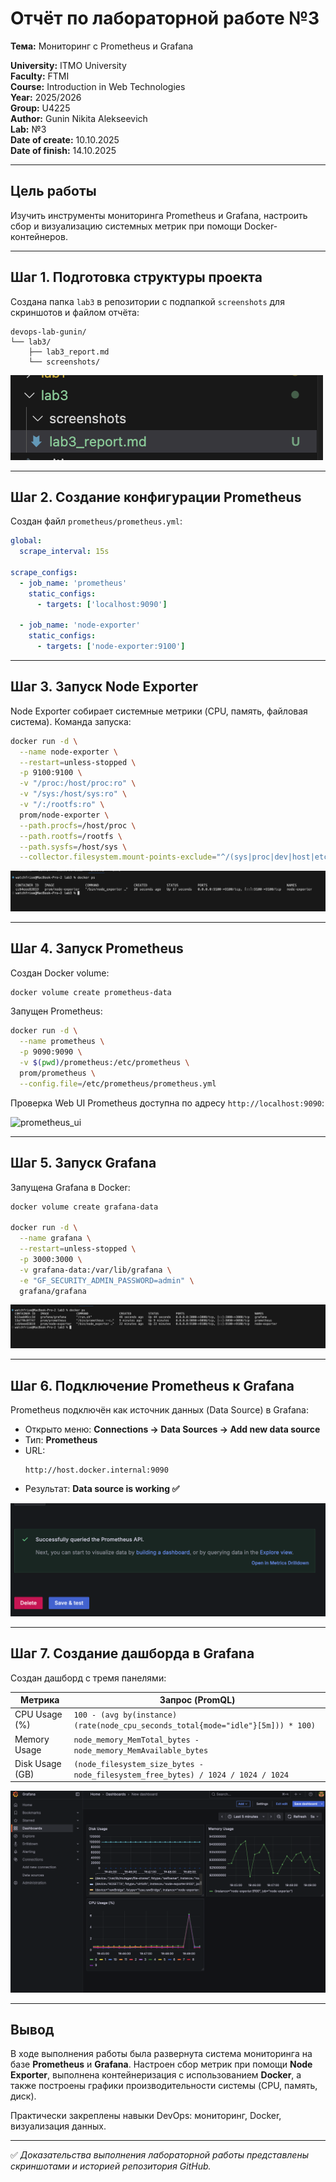 # Отчёт по лабораторной работе №3
**Тема:** Мониторинг с Prometheus и Grafana

**University:** ITMO University  
**Faculty:** FTMI  
**Course:** Introduction in Web Technologies  
**Year:** 2025/2026  
**Group:** U4225  
**Author:** Gunin Nikita Alekseevich  
**Lab:** №3  
**Date of create:** 10.10.2025  
**Date of finish:** 14.10.2025  

---

## Цель работы
Изучить инструменты мониторинга Prometheus и Grafana, настроить сбор и визуализацию системных метрик при помощи Docker-контейнеров.

---

## Шаг 1. Подготовка структуры проекта

Создана папка `lab3` в репозитории с подпапкой `screenshots` для скриншотов и файлом отчёта:

```
devops-lab-gunin/
└── lab3/
    ├── lab3_report.md
    └── screenshots/
```

![project_structure](screenshots/project_structure.png)

---

## Шаг 2. Создание конфигурации Prometheus

Создан файл `prometheus/prometheus.yml`:

```yaml
global:
  scrape_interval: 15s

scrape_configs:
  - job_name: 'prometheus'
    static_configs:
      - targets: ['localhost:9090']

  - job_name: 'node-exporter'
    static_configs:
      - targets: ['node-exporter:9100']
```

---

## Шаг 3. Запуск Node Exporter

Node Exporter собирает системные метрики (CPU, память, файловая система). Команда запуска:

```bash
docker run -d \
  --name node-exporter \
  --restart=unless-stopped \
  -p 9100:9100 \
  -v "/proc:/host/proc:ro" \
  -v "/sys:/host/sys:ro" \
  -v "/:/rootfs:ro" \
  prom/node-exporter \
  --path.procfs=/host/proc \
  --path.rootfs=/rootfs \
  --path.sysfs=/host/sys \
  --collector.filesystem.mount-points-exclude="^/(sys|proc|dev|host|etc)($$|/)"
```

![node_exporter_running](screenshots/node_exporter_running.png)

---

## Шаг 4. Запуск Prometheus

Создан Docker volume:

```bash
docker volume create prometheus-data
```

Запущен Prometheus:

```bash
docker run -d \
  --name prometheus \
  -p 9090:9090 \
  -v $(pwd)/prometheus:/etc/prometheus \
  prom/prometheus \
  --config.file=/etc/prometheus/prometheus.yml
```

Проверка Web UI Prometheus доступна по адресу `http://localhost:9090`:

![prometheus_ui](screenshots/prometheus_ui.png)

---

## Шаг 5. Запуск Grafana

Запущена Grafana в Docker:

```bash
docker volume create grafana-data

docker run -d \
  --name grafana \
  --restart=unless-stopped \
  -p 3000:3000 \
  -v grafana-data:/var/lib/grafana \
  -e "GF_SECURITY_ADMIN_PASSWORD=admin" \
  grafana/grafana
```

![grafana_running](screenshots/grafana_running.png)

---

## Шаг 6. Подключение Prometheus к Grafana

Prometheus подключён как источник данных (Data Source) в Grafana:

- Открыто меню: **Connections → Data Sources → Add new data source**
- Тип: **Prometheus**
- URL:
  ```
  http://host.docker.internal:9090
  ```
- Результат: **Data source is working ✅**

![grafana_prometheus_connected](screenshots/grafana_prometheus_connected.png)

---

## Шаг 7. Создание дашборда в Grafana

Создан дашборд с тремя панелями:

| Метрика | Запрос (PromQL) |
|---------|------------------|
| CPU Usage (%) | `100 - (avg by(instance) (rate(node_cpu_seconds_total{mode="idle"}[5m])) * 100)` |
| Memory Usage | `node_memory_MemTotal_bytes - node_memory_MemAvailable_bytes` |
| Disk Usage (GB) | `(node_filesystem_size_bytes - node_filesystem_free_bytes) / 1024 / 1024 / 1024` |

![grafana_dashboard_full](screenshots/grafana_dashboard_full.png)

---

## Вывод

В ходе выполнения работы была развернута система мониторинга на базе **Prometheus** и **Grafana**. Настроен сбор метрик при помощи **Node Exporter**, выполнена контейнеризация с использованием **Docker**, а также построены графики производительности системы (CPU, память, диск).

Практически закреплены навыки DevOps: мониторинг, Docker, визуализация данных.

---

✅ *Доказательства выполнения лабораторной работы представлены скриншотами и историей репозитория GitHub.*